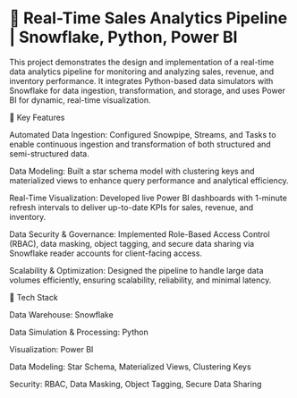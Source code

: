 # 🧠 Real-Time Sales Analytics Pipeline | Snowflake, Python, Power BI

This project demonstrates the design and implementation of a real-time data analytics pipeline for monitoring and analyzing sales, revenue, and inventory performance. It integrates Python-based data simulators with Snowflake for data ingestion, transformation, and storage, and uses Power BI for dynamic, real-time visualization.

🔧 Key Features

Automated Data Ingestion: Configured Snowpipe, Streams, and Tasks to enable continuous ingestion and transformation of both structured and semi-structured data.

Data Modeling: Built a star schema model with clustering keys and materialized views to enhance query performance and analytical efficiency.

Real-Time Visualization: Developed live Power BI dashboards with 1-minute refresh intervals to deliver up-to-date KPIs for sales, revenue, and inventory.

Data Security & Governance: Implemented Role-Based Access Control (RBAC), data masking, object tagging, and secure data sharing via Snowflake reader accounts for client-facing access.

Scalability & Optimization: Designed the pipeline to handle large data volumes efficiently, ensuring scalability, reliability, and minimal latency.

🧰 Tech Stack

Data Warehouse: Snowflake

Data Simulation & Processing: Python

Visualization: Power BI

Data Modeling: Star Schema, Materialized Views, Clustering Keys

Security: RBAC, Data Masking, Object Tagging, Secure Data Sharing
